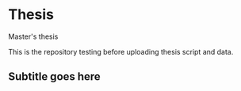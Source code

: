 # Thesis
Master's thesis

This is the repository testing before uploading thesis script and data. 

## Subtitle goes here 
